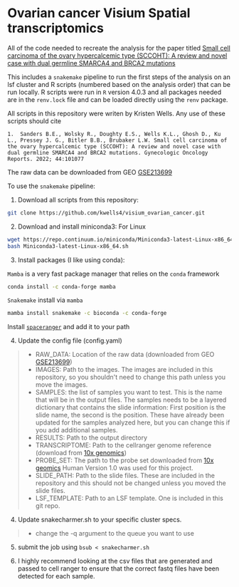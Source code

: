 # Ovarian cancer Visium Spatial transcriptomics
All of the code needed to recreate the analysis for the paper titled [Small cell carcinoma of the ovary hypercalcemic type (SCCOHT): A review and novel case with dual germline SMARCA4 and BRCA2 mutations](https://doi.org/10.1016/j.gore.2022.101077)

This includes a `snakemake` pipeline to run the first steps of the analysis on an lsf cluster and R scripts (numbered based on the analysis order) that can be run locally. R scripts were run in `R` version 4.0.3 and all packages needed are in the `renv.lock` file and can be loaded directly using the `renv` package.

All scripts in this repository were writen by Kristen Wells. Any use of these scripts should cite

```
1.	Sanders B.E., Wolsky R., Doughty E.S., Wells K.L., Ghosh D., Ku L., Pressey J. G., Bitler B.B., Brubaker L.W. Small cell carcinoma of the ovary hypercalcemic type (SCCOHT): A review and novel case with dual germline SMARCA4 and BRCA2 mutations. Gynecologic Oncology Reports. 2022; 44:101077
```

The raw data can be downloaded from GEO [GSE213699](https://www.ncbi.nlm.nih.gov/geo/query/acc.cgi?acc=GSE213699)

To use the `snakemake` pipeline:

1. Download all scripts from this repository:

```bash
git clone https://github.com/kwells4/visium_ovarian_cancer.git
```

2. Download and install miniconda3: For Linux
```bash
wget https://repo.continuum.io/miniconda/Miniconda3-latest-Linux-x86_64.sh
bash Miniconda3-latest-Linux-x86_64.sh
```

3. Install packages (I like using conda):

`Mamba` is a very fast package manager that relies on the `conda` framework

```bash
conda install -c conda-forge mamba
```

`Snakemake` install via `mamba`
```bash
mamba install snakemake -c bioconda -c conda-forge
```

Install [`spaceranger`](https://support.10xgenomics.com/spatial-gene-expression/software/downloads/latest) and add it to your path

4. Update the config file (config.yaml) 
>* RAW_DATA: Location of the raw data (downloaded from GEO [GSE213699](https://www.ncbi.nlm.nih.gov/geo/query/acc.cgi?acc=GSE213699))
>* IMAGES: Path to the images. The images are included in this repository, so you shouldn't need to change this path unless you move the images.
>* SAMPLES: the list of samples you want to test. This is the name that will be in the output files. The samples needs to be a layered dictionary that contains the slide information: First position is the slide name, the second is the position. These have already been updated for the samples analyzed here, but you can change this if you add additional samples.
>* RESULTS: Path to the output directory
>* TRANSCRIPTOME: Path to the cellranger genome reference (download from [10x genomics](https://support.10xgenomics.com/single-cell-gene-expression/software/downloads/latest))
>* PROBE_SET: The path to the probe set downloaded from [10x geomics](https://support.10xgenomics.com/spatial-gene-expression-ffpe/probe-sets/overview) Human Version 1.0 was used for this project.
>* SLIDE_PATH: Path to the slide files. These are included in the repository and this should not be changed unless you moved the slide files.
>* LSF_TEMPLATE: Path to an LSF template. One is included in this git repo.

4. Update snakecharmer.sh to your specific cluster specs. 
>* change the -q argument to the queue you want to use 

5. submit the job using `bsub < snakecharmer.sh`

6. I highly recommend looking at the csv files that are generated and passed to cell ranger to ensure that the correct fastq files have been detected for each sample.

